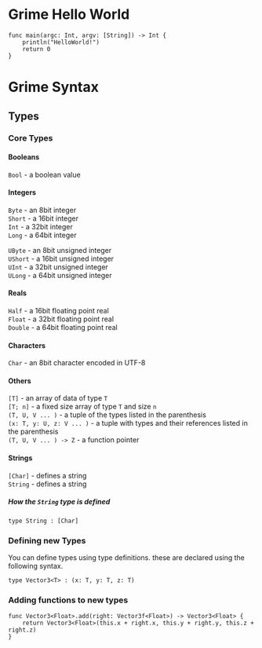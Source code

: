# Grime Hello World
```
func main(argc: Int, argv: [String]) -> Int {
	println("HelloWorld!")
	return 0
}
```

# Grime Syntax

## Types

### Core Types

#### Booleans

`Bool` - a boolean value

#### Integers

`Byte` - an 8bit integer  
`Short` - a 16bit integer  
`Int` - a 32bit integer  
`Long` - a 64bit integer  

`UByte` - an 8bit unsigned integer  
`UShort` - a 16bit unsigned integer  
`UInt` - a 32bit unsigned integer  
`ULong` - a 64bit unsigned integer

#### Reals

`Half` - a 16bit floating point real  
`Float` - a 32bit floating point real  
`Double` - a 64bit floating point real  

#### Characters

`Char` - an 8bit character encoded in UTF-8

#### Others

`[T]` - an array of data of type `T`  
`[T; n]` - a fixed size array of type `T` and size `n`  
`(T, U, V ... )` - a tuple of the types listed in the parenthesis  
`(x: T, y: U, z: V ... )` - a tuple with types and their references listed in the parenthesis  
`(T, U, V ... ) -> Z` - a function pointer  

#### Strings

`[Char]` - defines a string  
`String` - defines a string  

##### How the `String` type is defined

`type String : [Char]`

### Defining new Types

You can define types using type definitions. these are declared using the following syntax.

```
type Vector3<T> : (x: T, y: T, z: T)
```
### Adding functions to new types
```
func Vector3<Float>.add(right: Vector3f<Float>) -> Vector3<Float> {
	return Vector3<Float>(this.x + right.x, this.y + right.y, this.z + right.z)
}
```
